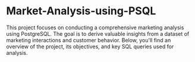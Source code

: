 # Market-Analysis-using-PSQL
This project focuses on conducting a comprehensive marketing analysis using PostgreSQL. The goal is to derive valuable insights from a dataset of marketing interactions and customer behavior. Below, you'll find an overview of the project, its objectives, and key SQL queries used for analysis.
